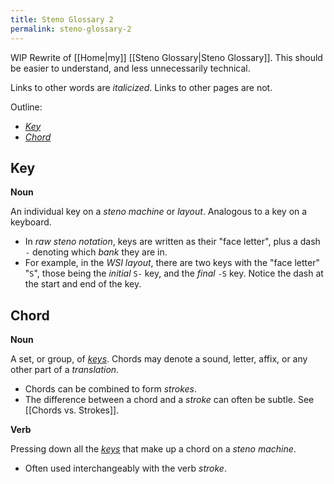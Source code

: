 ```yaml
---
title: Steno Glossary 2
permalink: steno-glossary-2
---
```


WIP Rewrite of [[Home|my]] [[Steno Glossary|Steno Glossary]]. This should be easier to understand, and less unnecessarily technical.

Links to other words are _italicized_. Links to other pages are not.

Outline:
- [_Key_](#key)
- [_Chord_](#chord)

## Key
**Noun**

An individual key on a _steno machine_ or _layout_. Analogous to a key on a keyboard.

- In _raw steno notation_, keys are written as their "face letter", plus a dash `-` denoting which _bank_ they are in.
- For example, in the _WSI layout_, there are two keys with the "face letter" "`S`", those being the _initial_ `S-` key, and the _final_ `-S` key. Notice the dash at the start and end of the key.

## Chord
**Noun**

A set, or group, of [_keys_](#key). Chords may denote a sound, letter, affix, or any other part of a _translation_.

- Chords can be combined to form _strokes_.
- The difference between a chord and a _stroke_ can often be subtle. See [[Chords vs. Strokes]].

**Verb**

Pressing down all the [_keys_](#key) that make up a chord on a _steno machine_.

- Often used interchangeably with the verb _stroke_.
